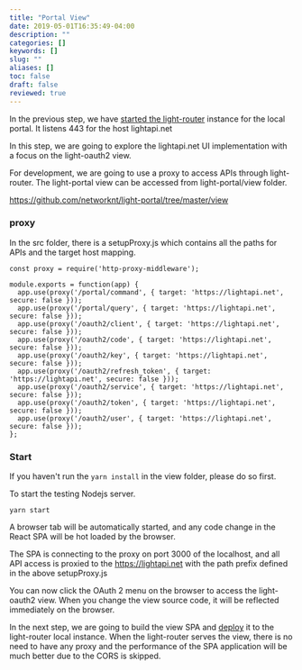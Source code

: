 ```yaml
---
title: "Portal View"
date: 2019-05-01T16:35:49-04:00
description: ""
categories: []
keywords: []
slug: ""
aliases: []
toc: false
draft: false
reviewed: true
---
```


In the previous step, we have [started the light-router][] instance for the local portal. It listens 443 for the host lightapi.net

In this step, we are going to explore the lightapi.net UI implementation with a focus on the light-oauth2 view.

For development, we are going to use a proxy to access APIs through light-router. The light-portal view can be accessed from light-portal/view folder. 

https://github.com/networknt/light-portal/tree/master/view


### proxy

In the src folder, there is a setupProxy.js which contains all the paths for APIs and the target host mapping. 

```
const proxy = require('http-proxy-middleware');

module.exports = function(app) {
  app.use(proxy('/portal/command', { target: 'https://lightapi.net', secure: false }));
  app.use(proxy('/portal/query', { target: 'https://lightapi.net', secure: false }));
  app.use(proxy('/oauth2/client', { target: 'https://lightapi.net', secure: false }));
  app.use(proxy('/oauth2/code', { target: 'https://lightapi.net', secure: false }));
  app.use(proxy('/oauth2/key', { target: 'https://lightapi.net', secure: false }));
  app.use(proxy('/oauth2/refresh_token', { target: 'https://lightapi.net', secure: false }));
  app.use(proxy('/oauth2/service', { target: 'https://lightapi.net', secure: false }));
  app.use(proxy('/oauth2/token', { target: 'https://lightapi.net', secure: false }));
  app.use(proxy('/oauth2/user', { target: 'https://lightapi.net', secure: false }));
};

```

### Start

If you haven't run the `yarn install` in the view folder, please do so first. 

To start the testing Nodejs server.

```
yarn start
```

A browser tab will be automatically started, and any code change in the React SPA will be hot loaded by the browser. 

The SPA is connecting to the proxy on port 3000 of the localhost, and all API access is proxied to the https://lightapi.net with the path prefix defined in the above setupProxy.js

You can now click the OAuth 2 menu on the browser to access the light-oauth2 view. When you change the view source code, it will be reflected immediately on the browser. 

In the next step, we are going to build the view SPA and [deploy][] it to the light-router local instance. When the light-router serves the view, there is no need to have any proxy and the performance of the SPA application will be much better due to the CORS is skipped.  


[started the light-router]: /tutorial/portal/local-router/light-router/
[deploy]: /tutorial/portal/local-router/deploy-view/
